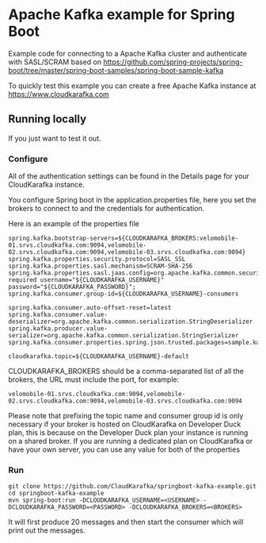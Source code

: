 # Apache Kafka example for Spring Boot

Example code for connecting to a Apache Kafka cluster and authenticate with SASL/SCRAM based on https://github.com/spring-projects/spring-boot/tree/master/spring-boot-samples/spring-boot-sample-kafka

To quickly test this example you can create a free Apache Kafka instance at https://www.cloudkarafka.com

## Running locally

If you just want to test it out.

### Configure

All of the authentication settings can be found in the Details page for your CloudKarafka instance.

You configure Spring boot in the application.properties file, here you set the brokers to connect to
and the credentials for authentication.

Here is an example of the properties file
```
spring.kafka.bootstrap-servers=${CLOUDKARAFKA_BROKERS:velomobile-01.srvs.cloudkafka.com:9094,velomobile-02.srvs.cloudkafka.com:9094,velomobile-03.srvs.cloudkafka.com:9094}
spring.kafka.properties.security.protocol=SASL_SSL
spring.kafka.properties.sasl.mechanism=SCRAM-SHA-256
spring.kafka.properties.sasl.jaas.config=org.apache.kafka.common.security.scram.ScramLoginModule required username="${CLOUDKARAFKA_USERNAME}" password="${CLOUDKARAFKA_PASSWORD}";
spring.kafka.consumer.group-id=${CLOUDKARAFKA_USERNAME}-consumers

spring.kafka.consumer.auto-offset-reset=latest
spring.kafka.consumer.value-deserializer=org.apache.kafka.common.serialization.StringDeserializer
spring.kafka.producer.value-serializer=org.apache.kafka.common.serialization.StringSerializer
spring.kafka.consumer.properties.spring.json.trusted.packages=sample.kafka

cloudkarafka.topic=${CLOUDKARAFKA_USERNAME}-default
```
CLOUDKARAFKA_BROKERS should be a comma-separated list of all the brokers, the URL must include the port, for example:

`velomobile-01.srvs.cloudkafka.com:9094,velomobile-02.srvs.cloudkafka.com:9094,velomobile-03.srvs.cloudkafka.com:9094`

Please note that prefixing the topic name and consumer group id is only necessary if your broker is hosted on CloudKarafka on Developer Duck plan,
this is because on the Developer Duck plan your instance is running on a shared broker.
If you are running a dedicated plan on CloudKarafka or have your own server, you can use any value for both of the properties

### Run

```
git clone https://github.com/CloudKarafka/springboot-kafka-example.git
cd springboot-kafka-example
mvn spring-boot:run -DCLOUDKARAFKA_USERNAME=<USERNAME> -DCLOUDKARAFKA_PASSWORD=<PASSWORD> -DCLOUDKARAFKA_BROKERS=<BROKERS>
```

It will first produce 20 messages and then start the consumer which will print out the messages.